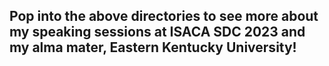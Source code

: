 ## Pop into the above directories to see more about my speaking sessions at ISACA SDC 2023 and my alma mater, Eastern Kentucky University!

